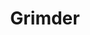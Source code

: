 ---
title: Grimder
layout: projectpage
group: gamedev

urlsafetitle: grimder
image: images/grimder-logo.png
description: Grimder was a Ludum Dare game made in 72 hours with myself as the programmer and 3 artists. The theme for LD42 was Running Out of Space and our team came up with the idea of Death managing queues to Heaven and Hell by swiping left and right (A play on Tinder). This project was done using Unity and C#. 
source:
exe: https://craigduthie.itch.io/grimder
---